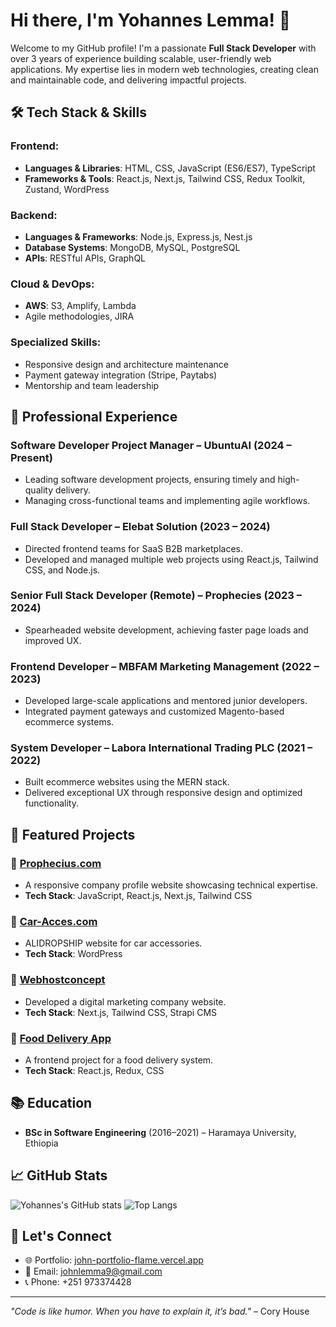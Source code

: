 # Hi there, I'm Yohannes Lemma! 👋

Welcome to my GitHub profile! I'm a passionate **Full Stack Developer** with over 3 years of experience building scalable, user-friendly web applications. My expertise lies in modern web technologies, creating clean and maintainable code, and delivering impactful projects.

## 🛠️ Tech Stack & Skills

### Frontend:
- **Languages & Libraries**: HTML, CSS, JavaScript (ES6/ES7), TypeScript
- **Frameworks & Tools**: React.js, Next.js, Tailwind CSS, Redux Toolkit, Zustand, WordPress

### Backend:
- **Languages & Frameworks**: Node.js, Express.js, Nest.js
- **Database Systems**: MongoDB, MySQL, PostgreSQL
- **APIs**: RESTful APIs, GraphQL

### Cloud & DevOps:
- **AWS**: S3, Amplify, Lambda
- Agile methodologies, JIRA

### Specialized Skills:
- Responsive design and architecture maintenance
- Payment gateway integration (Stripe, Paytabs)
- Mentorship and team leadership

## 💼 Professional Experience

### **Software Developer Project Manager** – UbuntuAI (2024 – Present)
- Leading software development projects, ensuring timely and high-quality delivery.
- Managing cross-functional teams and implementing agile workflows.

### **Full Stack Developer** – Elebat Solution (2023 – 2024)
- Directed frontend teams for SaaS B2B marketplaces.
- Developed and managed multiple web projects using React.js, Tailwind CSS, and Node.js.

### **Senior Full Stack Developer (Remote)** – Prophecies (2023 – 2024)
- Spearheaded website development, achieving faster page loads and improved UX.

### **Frontend Developer** – MBFAM Marketing Management (2022 – 2023)
- Developed large-scale applications and mentored junior developers.
- Integrated payment gateways and customized Magento-based ecommerce systems.

### **System Developer** – Labora International Trading PLC (2021 – 2022)
- Built ecommerce websites using the MERN stack.
- Delivered exceptional UX through responsive design and optimized functionality.

## 🌟 Featured Projects

### 🚀 [Prophecius.com](https://prophecius.com/)
- A responsive company profile website showcasing technical expertise.
- **Tech Stack**: JavaScript, React.js, Next.js, Tailwind CSS

### 🛒 [Car-Acces.com](http://car-acces.com/)
- ALIDROPSHIP website for car accessories.
- **Tech Stack**: WordPress

### 🎨 [Webhostconcept](https://webhostconcept.com/)
- Developed a digital marketing company website.
- **Tech Stack**: Next.js, Tailwind CSS, Strapi CMS

### 🍔 [Food Delivery App](https://food-delivery-steel.vercel.app/home)
- A frontend project for a food delivery system.
- **Tech Stack**: React.js, Redux, CSS

## 📚 Education
- **BSc in Software Engineering** (2016–2021) – Haramaya University, Ethiopia

## 📈 GitHub Stats
![Yohannes's GitHub stats](https://github-readme-stats.vercel.app/api?username=YohannesLemma&show_icons=true&theme=radical)
![Top Langs](https://github-readme-stats.vercel.app/api/top-langs/?username=YohannesLemma&layout=compact&theme=radical)

## 🔗 Let's Connect
- 🌐 Portfolio: [john-portfolio-flame.vercel.app](https://john-portfolio-flame.vercel.app/)
- 📧 Email: [johnlemma9@gmail.com](mailto:johnlemma9@gmail.com)
- 📞 Phone: +251 973374428

---

_"Code is like humor. When you have to explain it, it’s bad."_ – Cory House
